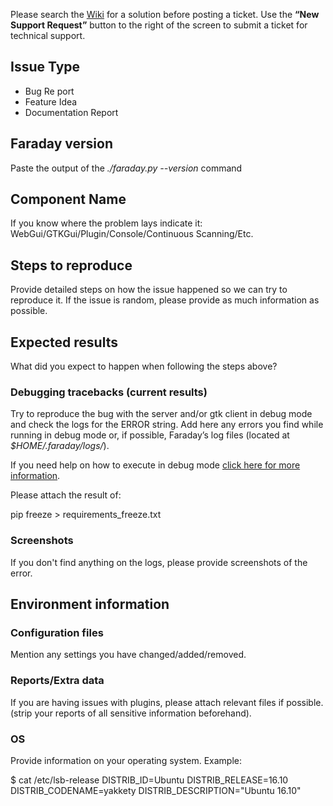 Please search the [Wiki](https://github.com/infobyte/faraday/wiki) for a solution before posting a ticket. Use the <strong>“New Support Request”</strong> button to the right of the screen to submit a ticket for technical support.

## Issue Type
 - Bug Re port
 - Feature Idea
 - Documentation Report


## Faraday version

Paste the output of the *./faraday.py --version* command

## Component Name

If you know where the problem lays indicate it:
WebGui/GTKGui/Plugin/Console/Continuous Scanning/Etc.

## Steps to reproduce

Provide detailed steps on how the issue happened so we can try to reproduce it. If the issue is random, please provide as much information as possible.

## Expected results

What did you expect to happen when following the steps above?

### Debugging tracebacks (current results)

Try to reproduce the bug with the server and/or gtk client in debug mode and check the logs for the ERROR string.
Add here any errors you find while running in debug mode or, if possible, Faraday’s log files (located at *$HOME/.faraday/logs/*).

If you need help on how to execute in debug mode [click here for more information](https://github.com/infobyte/faraday/wiki/troubleshooting).

Please attach the result of:

pip freeze > requirements_freeze.txt

### Screenshots

If you don't find anything on the logs, please provide screenshots of the error.

## Environment information

### Configuration files

Mention any settings you have changed/added/removed.

### Reports/Extra data

If you are having issues with plugins, please attach relevant files if possible.
(strip your reports of all sensitive information beforehand).

### OS

Provide information on your operating system. Example:

$ cat /etc/lsb-release
DISTRIB_ID=Ubuntu
DISTRIB_RELEASE=16.10
DISTRIB_CODENAME=yakkety
DISTRIB_DESCRIPTION="Ubuntu 16.10"
